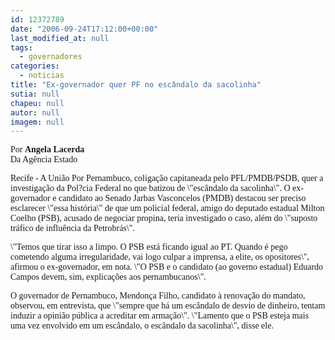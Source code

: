 ```yaml
---
id: 12372789
date: "2006-09-24T17:12:00+00:00"
last_modified_at: null
tags:
  - governadores
categories:
  - noticias
title: "Ex-governador quer PF no escândalo da sacolinha"
sutia: null
chapeu: null
autor: null
imagem: null
---
```

<p><P><FONT face=Verdana>Por <STRONG>Angela Lacerda</STRONG><BR>Da Agência Estado</FONT></P></p>
<p><P><FONT face=Verdana>Recife - A União Por Pernambuco, coligação capitaneada pelo PFL/PMDB/PSDB, quer a investigação da Pol?cia Federal no que batizou de \"escândalo da sacolinha\". O ex-governador e candidato ao Senado Jarbas Vasconcelos (PMDB) destacou ser preciso esclarecer \"essa história\" de que um policial federal, amigo do deputado estadual Milton Coelho (PSB), acusado de negociar propina, teria investigado o caso, além do \"suposto tráfico de influência da Petrobrás\".</FONT></P></p>
<p><P><FONT face=Verdana>\"Temos que tirar isso a limpo. O PSB está ficando igual ao PT. Quando é pego cometendo alguma irregularidade, vai logo culpar a imprensa, a elite, os opositores\", afirmou o ex-governador, em nota. \"O PSB e o candidato (ao governo estadual) Eduardo Campos devem, sim, explicações aos pernambucanos\".</FONT></P></p>
<p><P><FONT face=Verdana>O governador de Pernambuco, Mendonça Filho, candidato à renovação do mandato, observou, em entrevista, que \"sempre que há um escândalo de desvio de dinheiro, tentam induzir a opinião pública a acreditar em armação\". \"Lamento que o PSB esteja mais uma vez envolvido em um escândalo, o escândalo da sacolinha\", disse ele.</FONT></P> </p>
